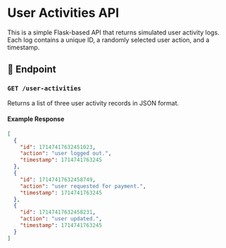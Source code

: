 # User Activities API

This is a simple Flask-based API that returns simulated user activity logs. Each log contains a unique ID, a randomly selected user action, and a timestamp.

## 📌 Endpoint

### `GET /user-activities`

Returns a list of three user activity records in JSON format.

#### Example Response

```json
[
  {
    "id": 17147417632451023,
    "action": "user logged out.",
    "timestamp": 1714741763245
  },
  {
    "id": 17147417632458749,
    "action": "user requested for payment.",
    "timestamp": 1714741763245
  },
  {
    "id": 17147417632458231,
    "action": "user updated.",
    "timestamp": 1714741763245
  }
]
